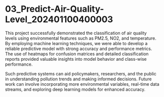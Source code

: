 # 03_Predict-Air-Quality-Level_202401100400003
This project successfully demonstrated the classification of air quality levels using environmental features such as PM2.5, NO2, and temperature. By employing machine learning techniques, we were able to develop a reliable predictive model with strong accuracy and performance metrics. The use of heatmaps for confusion matrices and detailed classification reports provided valuable insights into model behavior and class-wise performance.

Such predictive systems can aid policymakers, researchers, and the public in understanding pollution trends and making informed decisions. Future work can involve incorporating more environmental variables, real-time data streams, and exploring deep learning models for enhanced accuracy.
